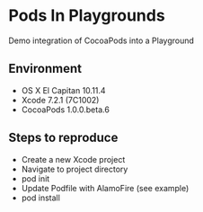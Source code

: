 # Pods In Playgrounds
Demo integration of CocoaPods into a Playground

## Environment
* OS X El Capitan 10.11.4
* Xcode 7.2.1 (7C1002)
* CocoaPods 1.0.0.beta.6

## Steps to reproduce
* Create a new Xcode project 
* Navigate to project directory
* pod init
* Update Podfile with AlamoFire (see example)
* pod install
